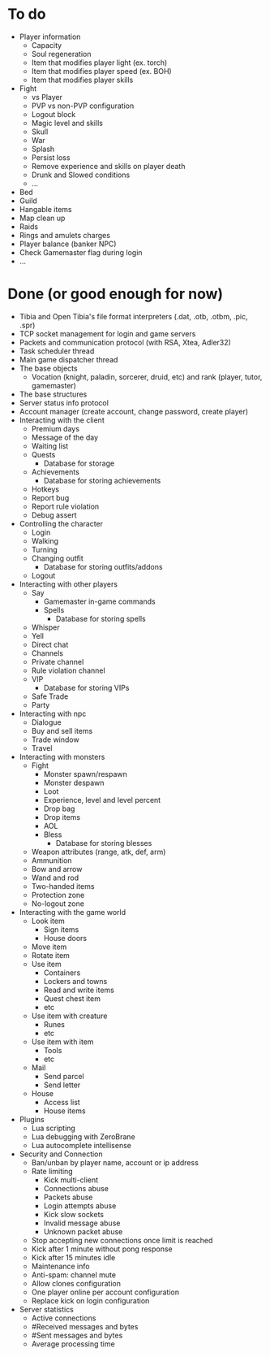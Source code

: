 # To do

- Player information
	- Capacity
	- Soul regeneration
	- Item that modifies player light (ex. torch)
	- Item that modifies player speed (ex. BOH)
	- Item that modifies player skills
- Fight	
	- vs Player
	- PVP vs non-PVP configuration
	- Logout block
	- Magic level and skills
	- Skull
	- War
	- Splash
	- Persist loss
	- Remove experience and skills on player death
	- Drunk and Slowed conditions
	- ...
- Bed
- Guild
- Hangable items
- Map clean up
- Raids
- Rings and amulets charges
- Player balance (banker NPC)
- Check Gamemaster flag during login
- ...

# Done (or good enough for now)

- Tibia and Open Tibia's file format interpreters (.dat, .otb, .otbm, .pic, .spr)
- TCP socket management for login and game servers
- Packets and communication protocol (with RSA, Xtea, Adler32)
- Task scheduler thread
- Main game dispatcher thread
- The base objects
	- Vocation (knight, paladin, sorcerer, druid, etc) and rank (player, tutor, gamemaster) 
- The base structures
- Server status info protocol
- Account manager (create account, change password, create player)
- Interacting with the client
	- Premium days
	- Message of the day
	- Waiting list
	- Quests
		- Database for storage
	- Achievements
		- Database for storing achievements
	- Hotkeys
	- Report bug
	- Report rule violation
	- Debug assert
- Controlling the character
	- Login
	- Walking
	- Turning
	- Changing outfit
		- Database for storing outfits/addons
	- Logout
- Interacting with other players
	- Say
		- Gamemaster in-game commands
		- Spells
			- Database for storing spells
	- Whisper
	- Yell
	- Direct chat
	- Channels
	- Private channel
	- Rule violation channel
	- VIP
		- Database for storing VIPs
	- Safe Trade
	- Party
- Interacting with npc
	- Dialogue
	- Buy and sell items
	- Trade window
	- Travel
- Interacting with monsters
	- Fight
		- Monster spawn/respawn	
		- Monster despawn
		- Loot
		- Experience, level and level percent
		- Drop bag
		- Drop items
		- AOL
		- Bless
			- Database for storing blesses
	- Weapon attributes (range, atk, def, arm)
	- Ammunition
	- Bow and arrow
	- Wand and rod
	- Two-handed items
	- Protection zone
	- No-logout zone
- Interacting with the game world 
	- Look item
		- Sign items
		- House doors
	- Move item
	- Rotate item
	- Use item
		- Containers
		- Lockers and towns
		- Read and write items
		- Quest chest item
		- etc
	- Use item with creature
		- Runes
		- etc
	- Use item with item
		- Tools
		- etc
	- Mail
		- Send parcel
		- Send letter
	- House
		- Access list
		- House items
- Plugins
	- Lua scripting
	- Lua debugging with ZeroBrane
	- Lua autocomplete intellisense
- Security and Connection
	- Ban/unban by player name, account or ip address
	- Rate limiting
		- Kick multi-client
		- Connections abuse
		- Packets abuse
		- Login attempts abuse
		- Kick slow sockets
		- Invalid message abuse
		- Unknown packet abuse	
	- Stop accepting new connections once limit is reached
	- Kick after 1 minute without pong response
	- Kick after 15 minutes idle
	- Maintenance info
	- Anti-spam: channel mute
	- Allow clones configuration
	- One player online per account configuration
	- Replace kick on login configuration
- Server statistics
	- Active connections
	- #Received messages and bytes
	- #Sent messages and bytes
	- Average processing time